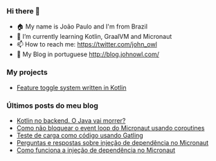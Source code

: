 ### Hi there 👋

- 🏠  My name is João Paulo and I'm from Brazil
- 🌱  I’m currently learning Kotlin, GraalVM and Micronaut
- 📫  How to reach me: https://twitter.com/john_owl
- 📄  My Blog in portuguese http://blog.johnowl.com/ 

### My projects
- [Feature toggle system written in Kotlin](https://github.com/johnowl/owl-rules)

### Últimos posts do meu blog

- [Kotlin no backend. O Java vai morrer?](https://blog.johnowl.com/kotlin-no-backend-o-java-vai-morrer/)
- [Como não bloquear o event loop do Micronaut usando coroutines](https://blog.johnowl.com/como-nao-bloquear-o-event-loop-do-micronaut/)
- [Teste de carga como código usando Gatling](https://blog.johnowl.com/teste-de-carga-como-codigo-usando-gatling/)
- [Perguntas e respostas sobre injeção de dependência no Micronaut](https://blog.johnowl.com/perguntas-e-respostas-sobre-injecao-de-dependencia-no-micronaut/)
- [Como funciona a injeção de dependência no Micronaut](https://blog.johnowl.com/como-funciona-a-injecao-de-dependencia-no-micronaut/)

